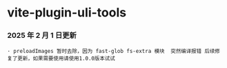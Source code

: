 # vite-plugin-uli-tools

### 2025 年 2 月 1 日更新

    · preloadImages 暂时去除，因为 fast-glob fs-extra 模块  突然编译报错 后续修复了更新，如果需要使用请使用1.0.0版本试试
